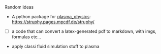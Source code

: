 Random ideas
- A python package for [plasma_physics](plasma_physics.md): https://struphy.pages.mpcdf.de/struphy/
- [ ] a code that can convert a latex-generated pdf to markdown, with imgs, formulas etc...
- apply classi fluid simulation stuff to plasma